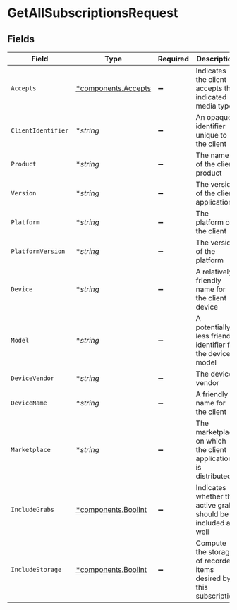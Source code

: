 # GetAllSubscriptionsRequest


## Fields

| Field                                                              | Type                                                               | Required                                                           | Description                                                        | Example                                                            |
| ------------------------------------------------------------------ | ------------------------------------------------------------------ | ------------------------------------------------------------------ | ------------------------------------------------------------------ | ------------------------------------------------------------------ |
| `Accepts`                                                          | [*components.Accepts](../../models/components/accepts.md)          | :heavy_minus_sign:                                                 | Indicates the client accepts the indicated media types             |                                                                    |
| `ClientIdentifier`                                                 | **string*                                                          | :heavy_minus_sign:                                                 | An opaque identifier unique to the client                          | abc123                                                             |
| `Product`                                                          | **string*                                                          | :heavy_minus_sign:                                                 | The name of the client product                                     | Plex for Roku                                                      |
| `Version`                                                          | **string*                                                          | :heavy_minus_sign:                                                 | The version of the client application                              | 2.4.1                                                              |
| `Platform`                                                         | **string*                                                          | :heavy_minus_sign:                                                 | The platform of the client                                         | Roku                                                               |
| `PlatformVersion`                                                  | **string*                                                          | :heavy_minus_sign:                                                 | The version of the platform                                        | 4.3 build 1057                                                     |
| `Device`                                                           | **string*                                                          | :heavy_minus_sign:                                                 | A relatively friendly name for the client device                   | Roku 3                                                             |
| `Model`                                                            | **string*                                                          | :heavy_minus_sign:                                                 | A potentially less friendly identifier for the device model        | 4200X                                                              |
| `DeviceVendor`                                                     | **string*                                                          | :heavy_minus_sign:                                                 | The device vendor                                                  | Roku                                                               |
| `DeviceName`                                                       | **string*                                                          | :heavy_minus_sign:                                                 | A friendly name for the client                                     | Living Room TV                                                     |
| `Marketplace`                                                      | **string*                                                          | :heavy_minus_sign:                                                 | The marketplace on which the client application is distributed     | googlePlay                                                         |
| `IncludeGrabs`                                                     | [*components.BoolInt](../../models/components/boolint.md)          | :heavy_minus_sign:                                                 | Indicates whether the active grabs should be included as well      | 1                                                                  |
| `IncludeStorage`                                                   | [*components.BoolInt](../../models/components/boolint.md)          | :heavy_minus_sign:                                                 | Compute the storage of recorded items desired by this subscription | 1                                                                  |
